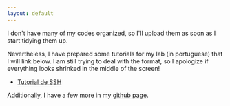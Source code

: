 ```yaml
---
layout: default
---
```


I don't have many of my codes organized, so I'll upload them as soon as I start tidying them up.

Nevertheless, I have prepared some tutorials for my lab (in portuguese) that I will link below. I am still trying to deal with the format, so I apologize if everything looks shrinked in the middle of the screen!

- [Tutorial de SSH](tutorial-ssh.html)

Additionally, I have a few more in my [github page](https://github.com/gburin/labmeme).